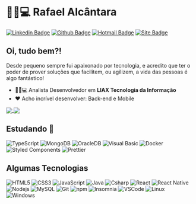 # :man_technologist:💻 Rafael Alcântara

[![Linkedin Badge](https://img.shields.io/badge/-LinkedIn-blue?style=flat-square&logo=Linkedin&logoColor=white&link=https://www.linkedin.com/in/rafael-benfica/)](https://www.linkedin.com/in/rafael-benfica/)
[![Github Badge](https://img.shields.io/badge/-Github-000?style=flat-square&logo=Github&logoColor=white&link=https://github.com/RafaABSilva)](https://github.com/RafaABSilva)
[![Hotmail Badge](https://img.shields.io/badge/-Hotmail-0078d4?style=flat-square&logo=mail.ru&logoColor=white&link=mailto:ra.fa.alcantara@hotmail.com)](mailto:ra.fa.alcantara@hotmail.com)
[![Site Badge](https://img.shields.io/badge/-Meu%20Site-FFDB00?style=flat-square&link=https://www.rafaelbenfica.com.br/)](https://www.rafaelbenfica.com.br/)


## Oi, tudo bem?!

Desde pequeno sempre fui apaixonado por tecnologia, e acredito que ter o poder de prover soluções que facilitem, ou agilizem, a vida das pessoas é algo fantástico!

- 👦🏻💻 Analista Desenvolvedor em **LIAX Tecnologia da Informação**
- ❤️ Acho incrível desenvolver: Back-end e Mobile

<a href="https://github.com/anuraghazra/github-readme-stats">
  <img align="center" src="https://github-readme-stats.vercel.app/api?username=rafaabsilva&show_icons=true&count_private=true&theme=radical&hide=issues" />
</a>
<a href="https://github.com/anuraghazra/github-readme-stats">
  <img align="center" src="https://github-readme-stats.vercel.app/api/top-langs/?username=rafaabsilva&layout=compact&theme=radical" />
</a>

## Estudando 📖
  ![TypeScript](https://img.shields.io/badge/-TypeScript-0077C6?style=flat-square&logo=typescript&logoColor=fff)
  ![MongoDB](https://img.shields.io/badge/-MongoDB-13aa52?style=flat-square&logo=mongodb&logoColor=white)
  ![OracleDB](https://img.shields.io/badge/-Oracle%20Database-F80000?style=flat-square&logo=oracle&logoColor=white)
  ![Visual Basic](https://img.shields.io/badge/-Visual%20Basic-666666?style=flat-square&logo=Microsoft&logoColor=white)
  ![Docker](https://img.shields.io/badge/-Docker-46a2f1?style=flat-square&logo=docker&logoColor=white)
  ![Styled Components](https://img.shields.io/badge/-Styled_Components-db7092?style=flat-square&logo=styled-components&logoColor=white)
  ![Prettier](https://img.shields.io/badge/-Prettier-1A2B34?style=flat-square&logo=prettier&logoColor=white)
     
## Algumas Tecnologias
  ![HTML5](https://img.shields.io/badge/-HTML5-E34F26?style=flat-square&logo=html5&logoColor=white)
  ![CSS3](https://img.shields.io/badge/-CSS3-549FDE?style=flat-square&logo=css3&logoColor=white)
  ![JavaScript](https://img.shields.io/badge/-JavaScript-F7B93E?style=flat-square&logo=javascript&logoColor=fff)
  ![Java](https://img.shields.io/badge/-Java-007396?style=flat-square&logo=javascript&logoColor=fff)
  ![Csharp](https://img.shields.io/badge/-C%20Sharp-6a3976?style=flat-square&logo=C%20sharp&logoColor=fff)
  ![React](https://img.shields.io/badge/-React.js-45b8d8?style=flat-square&logo=react&logoColor=white)
  ![React Native](https://img.shields.io/badge/-React%20Native-45b8d8?style=flat-square&logo=react&logoColor=white)
  ![Nodejs](https://img.shields.io/badge/-Node.js-43853d?style=flat-square&logo=Node.js&logoColor=white)
  ![MySQL](https://img.shields.io/badge/-MySQL-00758F?style=flat-square&logo=mysql&logoColor=white) 
  ![Git](https://img.shields.io/badge/-Git-F05032?style=flat-square&logo=git&logoColor=white)
  ![npm](https://img.shields.io/badge/-NPM-CB3837?style=flat-square&logo=npm&logoColor=white)
  ![Insomnia](https://img.shields.io/badge/-Insomnia-5849BE?style=flat-square&logo=insomnia&logoColor=white)
  ![VSCode](https://img.shields.io/badge/-VSCode-0085D1?style=flat-square&logo=visual-studio-code&logoColor=white)
  ![Linux](https://img.shields.io/badge/-Linux-16C60C?style=flat-square&logo=linux&logoColor=white)
  ![Windows](https://img.shields.io/badge/-Windows-00ADEF?style=flat-square&logo=windows&logoColor=white)
</details>
